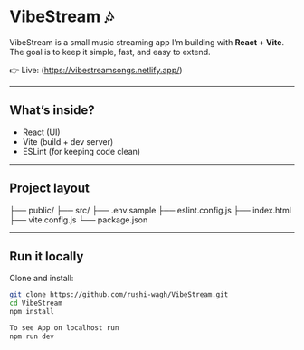# VibeStream 🎶

VibeStream is a small music streaming app I’m building with **React + Vite**.  
The goal is to keep it simple, fast, and easy to extend.  

👉 Live: (https://vibestreamsongs.netlify.app/)

---

## What’s inside?

- React (UI)
- Vite (build + dev server)
- ESLint (for keeping code clean)


---

## Project layout

├── public/ 
├── src/ 
├── .env.sample
├── eslint.config.js
├── index.html
├── vite.config.js
└── package.json


---

## Run it locally

Clone and install:
```bash
git clone https://github.com/rushi-wagh/VibeStream.git
cd VibeStream
npm install

To see App on localhost run
npm run dev


